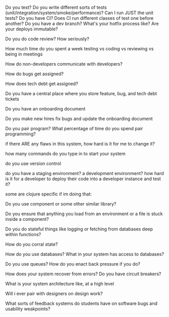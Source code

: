 Do you test? Do you write different sorts of tests (unit/integration/system/smoke/performance)? Can I run JUST the unit tests? Do you have CI? Does CI run different classes of test one before another? Do you have a dev branch? What's your hotfix process like? Are your deploys immutable?

Do you do code review? How seriously?

How much time do you spent a week testing vs coding vs reviewing vs being in meetings

How do non-developers communicate with developers?

How do bugs get assigned?

How does tech debt get assigned?

Do you have a central place where you store feature, bug, and tech debt tickets

Do you have an onboarding document

Do you make new hires fix bugs and update the onboarding document

Do you pair program? What percentage of time do you spend pair programming?

if there ARE any flaws in this system, how hard is it for me to change it?

how many commands do you type in to start your system

do you use version control

do you have a staging environment? a development environment? how hard is it for a developer to deploy their code into a developer instance and test it?

some are clojure specific if im doing that:

Do you use component or some other similar library?

Do you ensure that anything you load from an environment or a file is stuck inside a component?

Do you do stateful things like logging or fetching from databases deep within functions?

How do you corral state?

How do you use databases? What in your system has access to databases?

Do you use queues? How do you enact back pressure if you do?

How does your system recover from errors? Do you have circuit breakers?

What is your system architecture like, at a high level

Will i ever pair with designers on design work?

What sorts of feedback systems do students have on software bugs and usability weakpoints?